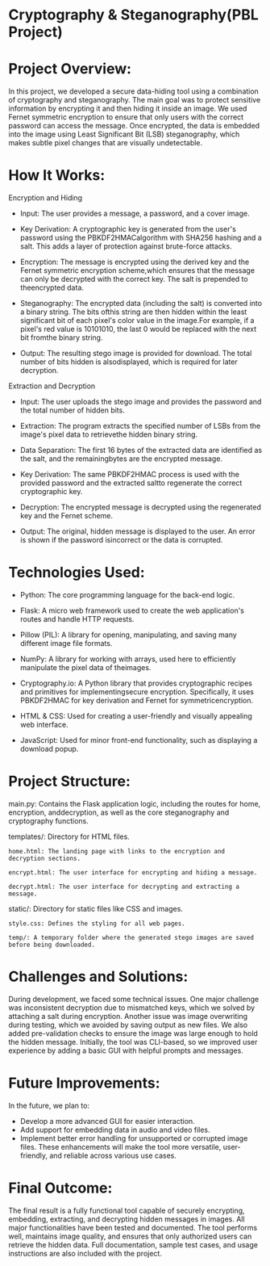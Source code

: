 # Cryptography & Steganography(PBL Project)

# Project Overview:

In this project, we developed a secure data-hiding tool using a combination of cryptography and steganography. The main goal was to protect sensitive information by encrypting it and then hiding it inside an image. We used Fernet symmetric encryption to ensure that only users with the correct password can access the message. Once encrypted, the data is embedded into the image using Least Significant Bit (LSB) steganography, which makes subtle pixel changes that are visually undetectable.

# How It Works:

Encryption and Hiding

- Input: The user provides a message, a password, and a cover image.

- Key Derivation: A cryptographic key is generated from the user's password using the PBKDF2HMACalgorithm with SHA256 hashing and a salt. This adds a layer of protection against brute-force attacks.

- Encryption: The message is encrypted using the derived key and the Fernet symmetric encryption scheme,which ensures that the message can only be decrypted with the correct key. The salt is prepended to theencrypted data.

- Steganography: The encrypted data (including the salt) is converted into a binary string. The bits ofthis string are then hidden within the least significant bit of each pixel's color value in the image.For example, if a pixel's red value is 10101010, the last 0 would be replaced with the next bit fromthe binary string.

- Output: The resulting stego image is provided for download. The total number of bits hidden is alsodisplayed, which is required for later decryption.

Extraction and Decryption

- Input: The user uploads the stego image and provides the password and the total number of hidden bits.

- Extraction: The program extracts the specified number of LSBs from the image's pixel data to retrievethe hidden binary string.

- Data Separation: The first 16 bytes of the extracted data are identified as the salt, and the remainingbytes are the encrypted message.

- Key Derivation: The same PBKDF2HMAC process is used with the provided password and the extracted saltto regenerate the correct cryptographic key.

- Decryption: The encrypted message is decrypted using the regenerated key and the Fernet scheme.

- Output: The original, hidden message is displayed to the user. An error is shown if the password isincorrect or the data is corrupted.

# Technologies Used:

- Python: The core programming language for the back-end logic.

- Flask: A micro web framework used to create the web application's routes and handle HTTP requests.

- Pillow (PIL): A library for opening, manipulating, and saving many different image file formats.

- NumPy: A library for working with arrays, used here to efficiently manipulate the pixel data of theimages.

- Cryptography.io: A Python library that provides cryptographic recipes and primitives for implementingsecure encryption. Specifically, it uses PBKDF2HMAC for key derivation and Fernet for symmetricencryption.

- HTML & CSS: Used for creating a user-friendly and visually appealing web interface.

- JavaScript: Used for minor front-end functionality, such as displaying a download popup.

# Project Structure:

main.py: Contains the Flask application logic, including the routes for home, encryption, anddecryption, as well as the core steganography and cryptography functions.

templates/: Directory for HTML files.

    home.html: The landing page with links to the encryption and decryption sections.

    encrypt.html: The user interface for encrypting and hiding a message.

    decrypt.html: The user interface for decrypting and extracting a message.

static/: Directory for static files like CSS and images.

    style.css: Defines the styling for all web pages.

    temp/: A temporary folder where the generated stego images are saved before being downloaded.


# Challenges and Solutions:

During development, we faced some technical issues. One major challenge was inconsistent decryption due to mismatched keys, which we solved by attaching a salt during encryption. Another issue was image overwriting during testing, which we avoided by saving output as new files. We also added pre-validation checks to ensure the image was large enough to hold the hidden message. Initially, the tool was CLI-based, so we improved user experience by adding a basic GUI with helpful prompts and messages.


# Future Improvements:

In the future, we plan to:
- Develop a more advanced GUI for easier interaction.
- Add support for embedding data in audio and video files.
- Implement better error handling for unsupported or corrupted image files.
These enhancements will make the tool more versatile, user-friendly, and reliable across various use cases.


# Final Outcome: 

The final result is a fully functional tool capable of securely encrypting, embedding, extracting, and decrypting hidden messages in images. All major functionalities have been tested and documented. The tool performs well, maintains image quality, and ensures that only authorized users can retrieve the hidden data. Full documentation, sample test cases, and usage instructions are also included with the project.

